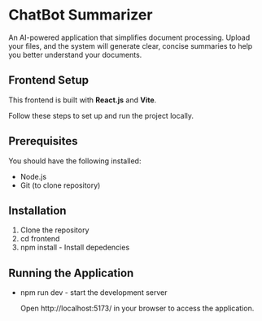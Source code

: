 # ChatBot Summarizer

An AI-powered application that simplifies document processing. Upload your files, and the system will generate clear, concise summaries to help you better understand your documents.

## Frontend Setup
This frontend is built with **React.js** and **Vite**.

Follow these steps to set up and run the project locally.

## Prerequisites
You should have the following installed:
- Node.js
- Git (to clone repository)

## Installation
1) Clone the repository
2) cd frontend
3) npm install - Install depedencies

## Running the Application
- npm run dev - start the development server 

  Open http://localhost:5173/ in your browser to access the application.



